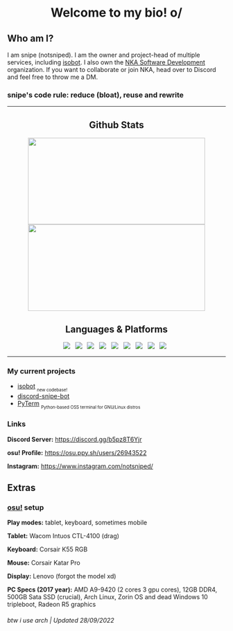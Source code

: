<h1 align='center'>Welcome to my bio! o/</h1>

## Who am I?
I am snipe (notsniped). I am the owner and project-head of multiple services, including [isobot](https://github.com/PyBotDevs/isobot-lazer). I also own the [NKA Software Development](https://github.com/PyBotDevs) organization.
If you want to collaborate or join NKA, head over to Discord and feel free to throw me a DM.
<h3>snipe's code rule: reduce (bloat), reuse and rewrite</h3>

<hr>
 <center>
  <h2 align="center">Github Stats</h2>
  <img align="center" width="90%" height="200" src="https://github-readme-stats.vercel.app/api?username=notsniped&show_icons=true&hide_border=false&line_height=20&title_color=336791&icon_color=1b93c9&show_owner=true&theme=dark"/>
  <img align="center" width="90%" height="200" src="https://github-readme-stats.vercel.app/api/top-langs/?username=notsniped&layout=compact&langs_count=6&theme=dark">
  <br>
  <h2 align="center">Languages & Platforms</h2>
  <span>
    <img src="https://img.shields.io/badge/-Python-306998?style=flat-square&logo=Python&logoColor=white"/>&nbsp;&nbsp;
    <img src="https://img.shields.io/badge/-Firebase-F6820D?style=flat-square&logo=FireBase&logoColor=white"/>&nbsp;&nbsp;
    <img src="https://img.shields.io/badge/-Github-181717?style=flat-square&logo=GitHub&logoColor=white"/>&nbsp;&nbsp;
    <img src="https://img.shields.io/badge/-Git-F44D27?style=flat-square&logo=Git&logoColor=white"/>&nbsp;&nbsp;
    <img src="https://img.shields.io/badge/-HTML5-E34F26?style=flat-square&logo=HTML5&logoColor=white"/>&nbsp;&nbsp;
    <img src="https://img.shields.io/badge/-CSS3-1572B6?style=flat-square&logo=CSS3&logoColor=white"/>&nbsp;&nbsp;
    <img src="https://img.shields.io/badge/-JavaScript-f7df1e?style=flat-square&logo=JavaScript&logoColor=black"/>&nbsp;&nbsp;
    <img src="https://img.shields.io/badge/-Arch-1793D1?style=flat-square&logo=ArchLinux&logoColor=white"/>&nbsp;&nbsp;
    <img src="https://img.shields.io/badge/-Zorin OS-d8c4f1?style=flat-square&logo=Zorin&logoColor=black"/>&nbsp;&nbsp;
 </center>
<hr>

### My current projects
- [isobot](https://github.com/PyBotDevs/isobot) <sub><sub>new codebase!</sub></sub>
- [discord-snipe-bot](https://github.com/notsniped/discord-snipe-bot)
- [PyTerm](https://github.com/PyBotDevs/pyterm) <sub><sub>Python-based OSS terminal for GNU/Linux distros</sub></sub>

### Links
<b>Discord Server:</b> https://discord.gg/b5pz8T6Yjr

<b>osu! Profile:</b> https://osu.ppy.sh/users/26943522

<b>Instagram:</b> https://www.instagram.com/notsniped/

## Extras
### [osu!](https://github.com/ppy/osu) setup
**Play modes:** tablet, keyboard, sometimes mobile

**Tablet:** Wacom Intuos CTL-4100 (drag)

**Keyboard:** Corsair K55 RGB

**Mouse:** Corsair Katar Pro

**Display:** Lenovo (forgot the model xd)

**PC Specs (2017 year):** AMD A9-9420 (2 cores 3 gpu cores), 12GB DDR4, 500GB Sata SSD (crucial), Arch Linux, Zorin OS and dead Windows 10 tripleboot, Radeon R5 graphics



<h6>btw i use arch | Updated 28/09/2022</h6>

<!---
notsniped/notsniped is a ✨ special ✨ repository because its `README.md` (this file) appears on your GitHub profile.
You can click the Preview link to take a look at your changes.
--->
